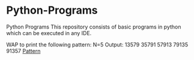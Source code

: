 # Python-Programs
Python Programs
This repository consists of basic programs in python which can be executed in any IDE.

WAP to print the following pattern:
N=5
Output:
13579
35791
57913
79135
91357
[Pattern](https://github.com/Madhurima1997/Python-Programs/blob/master/pattern.py)
